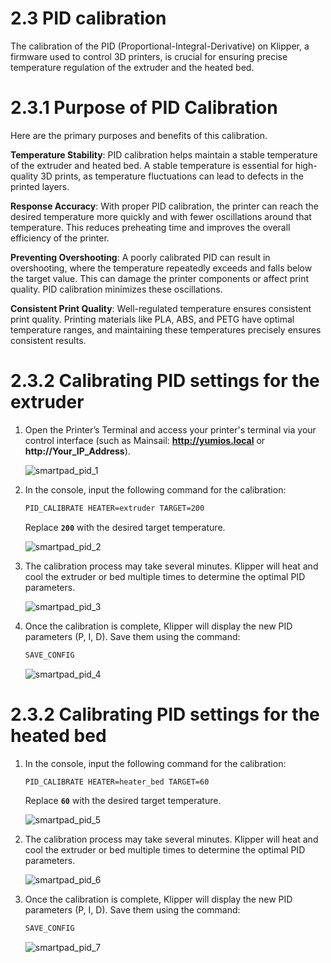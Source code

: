 # 2.3 PID calibration

The calibration of the PID (Proportional-Integral-Derivative) on Klipper, a firmware used to control 3D printers, is crucial for ensuring precise temperature regulation of the extruder and the heated bed. 

# 2.3.1 Purpose of PID Calibration

Here are the primary purposes and benefits of this calibration.

**Temperature Stability**:
   PID calibration helps maintain a stable temperature of the extruder and heated bed. A stable temperature is essential for high-quality 3D prints, as temperature fluctuations can lead to defects in the printed layers.

**Response Accuracy**:
   With proper PID calibration, the printer can reach the desired temperature more quickly and with fewer oscillations around that temperature. This reduces preheating time and improves the overall efficiency of the printer.

**Preventing Overshooting**:
   A poorly calibrated PID can result in overshooting, where the temperature repeatedly exceeds and falls below the target value. This can damage the printer components or affect print quality. PID calibration minimizes these oscillations.

**Consistent Print Quality**:
   Well-regulated temperature ensures consistent print quality. Printing materials like PLA, ABS, and PETG have optimal temperature ranges, and maintaining these temperatures precisely ensures consistent results.



# 2.3.2 Calibrating PID settings for the extruder

1. Open the Printer’s Terminal and access your printer's terminal via your control interface (such as Mainsail: **http://yumios.local** or **http://Your_IP_Address**).

   ![smartpad_pid_1](/img/KlipperSmartPad/PID_calibration/smartpad_pid_1.png)
   
2. In the console, input the following command for the calibration:

     ```sh
     PID_CALIBRATE HEATER=extruder TARGET=200
     ```
     Replace **`200`** with the desired target temperature.

     ![smartpad_pid_2](/img/KlipperSmartPad/PID_calibration/smartpad_pid_2.png)

3. The calibration process may take several minutes. Klipper will heat and cool the extruder or bed multiple times to determine the optimal PID parameters.

   ![smartpad_pid_3](/img/KlipperSmartPad/PID_calibration/smartpad_pid_3.png)

4. Once the calibration is complete, Klipper will display the new PID parameters (P, I, D). Save them using the command:

     ```sh
     SAVE_CONFIG
     ```

     ![smartpad_pid_4](/img/KlipperSmartPad/PID_calibration/smartpad_pid_4.png)

# 2.3.2 Calibrating PID settings for the heated bed

1. In the console, input the following command for the calibration:

     ```sh
     PID_CALIBRATE HEATER=heater_bed TARGET=60
     ```
     Replace **`60`** with the desired target temperature.

     ![smartpad_pid_5](/img/KlipperSmartPad/PID_calibration/smartpad_pid_5.png)

2. The calibration process may take several minutes. Klipper will heat and cool the extruder or bed multiple times to determine the optimal PID parameters.

   ![smartpad_pid_6](/img/KlipperSmartPad/PID_calibration/smartpad_pid_6.png)

3. Once the calibration is complete, Klipper will display the new PID parameters (P, I, D). Save them using the command:

     ```sh
     SAVE_CONFIG
     ```

    ![smartpad_pid_7](/img/KlipperSmartPad/PID_calibration/smartpad_pid_4.png)

